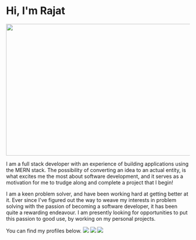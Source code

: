 # Hi, I'm Rajat

<p align="center">
<img src= "https://media.giphy.com/media/XEfobFYazqawdjLt6y/giphy.gif" width="640" height="360"/>
</p>

I am a full stack developer with an experience of building applications using the MERN stack. The possibility of converting an idea to an actual entity, is what excites me the most about software development, and it serves as a motivation for me to trudge along and complete a project that I begin!

I am a keen problem solver, and have been working hard at getting better at it. Ever since I've figured out the way to weave my interests in problem solving with the passion of becoming a software developer, it has been quite a rewarding endeavour. I am presently looking for opportunities to put this passion to good use, by working on my personal projects.

You can find my profiles below.
<a href="https://www.linkedin.com/in/rajat--m"><img src="https://img.techpowerup.org/200713linkedin-box-fill-2.png" /></a>
<a href="https://medium.com/@rajat_m"><img src="https://img.techpowerup.org/200713/medium-fill.png" /></a>
<a href="mailto:rajatm544@gmail"><img src="https://img.techpowerup.org/200713/gmail36.png" /></a>

